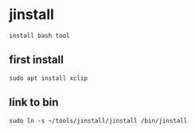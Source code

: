 # jinstall
```
install bash tool
```

## first install
```
sudo apt install xclip
```

## link to bin
```
sudo ln -s ~/tools/jinstall/jinstall /bin/jinstall
```
